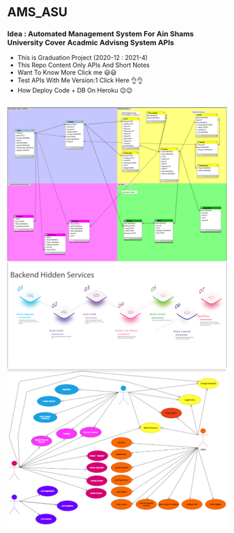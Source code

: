 # AMS_ASU
<h3>Idea : Automated Management System For Ain Shams University 
Cover Acadmic Advisng System APIs </h3>
<ul>
  <li> This is Graduation Project (2020-12 : 2021-4) </li>
  <li> This Repo Content Only APIs And Short Notes </li>
  <li> <a src"https://youtu.be/McPuOl9ws1E">Want To Know More Click me 😃😃 </a>  </li>
  <li> <a src"https://youtu.be/tpVaxPpGyqU">Test APIs With Me Version:1 Click Here 👌👌 </a>  </li>
  <li> <a src"https://youtu.be/gUt5nsBZjNo">How Deploy Code + DB On Heroku 😉😉 </a>  </li>

</ul>
<br>
<img src="img1.png">
<img src="img2.png">
<img src="img3.png">

